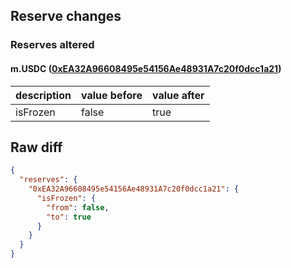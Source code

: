 ## Reserve changes

### Reserves altered

#### m.USDC ([0xEA32A96608495e54156Ae48931A7c20f0dcc1a21](https://andromeda-explorer.metis.io/address/0xEA32A96608495e54156Ae48931A7c20f0dcc1a21))

| description | value before | value after |
| --- | --- | --- |
| isFrozen | false | true |


## Raw diff

```json
{
  "reserves": {
    "0xEA32A96608495e54156Ae48931A7c20f0dcc1a21": {
      "isFrozen": {
        "from": false,
        "to": true
      }
    }
  }
}
```